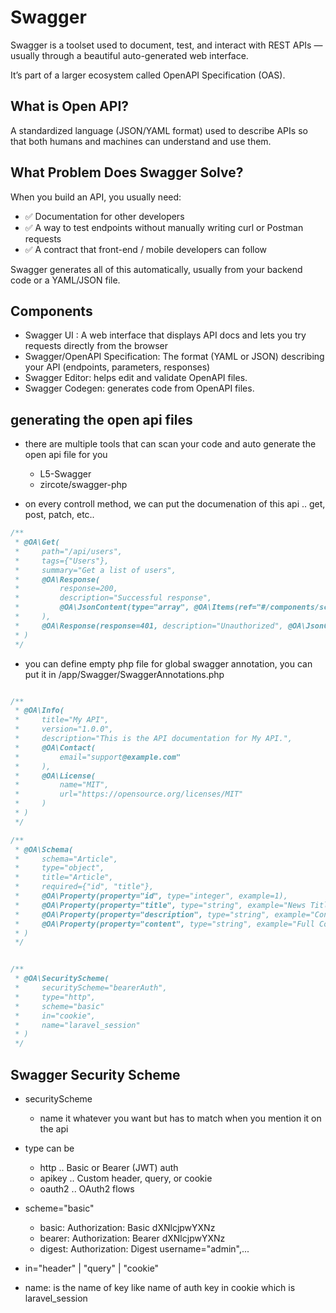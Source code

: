 # Swagger

Swagger is a toolset used to document, test, and interact with REST APIs — usually through a beautiful auto-generated web interface.

It’s part of a larger ecosystem called OpenAPI Specification (OAS).


## What is Open API?
A standardized language (JSON/YAML format) used to describe APIs so that both humans and machines can understand and use them.


## What Problem Does Swagger Solve?

When you build an API, you usually need:
- ✅ Documentation for other developers
- ✅ A way to test endpoints without manually writing curl or Postman requests
- ✅ A contract that front-end / mobile developers can follow

Swagger generates all of this automatically, usually from your backend code or a YAML/JSON file.


## Components

- Swagger UI : A web interface that displays API docs and lets you try requests directly from the browser
- Swagger/OpenAPI Specification: The format (YAML or JSON) describing your API (endpoints, parameters, responses)
- Swagger Editor: helps edit and validate OpenAPI files.
- Swagger Codegen: generates code from OpenAPI files.


## generating the open api files

- there are multiple tools that can scan your code and auto generate the open api file for you
    - L5-Swagger 
    - zircote/swagger-php

- on every controll method, we can put the documenation of this api .. get, post, patch, etc..

```php
/**
 * @OA\Get(
 *     path="/api/users",
 *     tags={"Users"},
 *     summary="Get a list of users",
 *     @OA\Response(
 *         response=200,
 *         description="Successful response",
 *         @OA\JsonContent(type="array", @OA\Items(ref="#/components/schemas/User"))
 *     ),
 *     @OA\Response(response=401, description="Unauthorized", @OA\JsonContent(ref="#/components/schemas/Error"))
 * )
 */
```

- you can define empty php file for global swagger annotation, you can put it in /app/Swagger/SwaggerAnnotations.php

```php

/**
 * @OA\Info(
 *     title="My API",
 *     version="1.0.0",
 *     description="This is the API documentation for My API.",
 *     @OA\Contact(
 *         email="support@example.com"
 *     ),
 *     @OA\License(
 *         name="MIT",
 *         url="https://opensource.org/licenses/MIT"
 *     )
 * )
 */

/**
 * @OA\Schema(
 *     schema="Article",
 *     type="object",
 *     title="Article",
 *     required={"id", "title"},
 *     @OA\Property(property="id", type="integer", example=1),
 *     @OA\Property(property="title", type="string", example="News Title"),
 *     @OA\Property(property="description", type="string", example="Content of the news article"),
 *     @OA\Property(property="content", type="string", example="Full Content of the news article"),
 * )
 */


/**
 * @OA\SecurityScheme(
 *     securityScheme="bearerAuth", 
 *     type="http",
 *     scheme="basic"
 *     in="cookie",
 *     name="laravel_session"
 * )
 */

```

## Swagger Security Scheme
- securityScheme
    - name it whatever you want but has to match when you mention it on the api

- type can be 
    - http  .. Basic or Bearer (JWT) auth
    - apikey .. Custom header, query, or cookie
    - oauth2 .. OAuth2 flows

- scheme="basic"
    - basic: Authorization: Basic dXNlcjpwYXNz
    - bearer: Authorization: Bearer dXNlcjpwYXNz
    - digest: Authorization: Digest username="admin",...

- in="header" | "query" | "cookie"

- name: is the name of key like name of auth key in cookie which is laravel_session